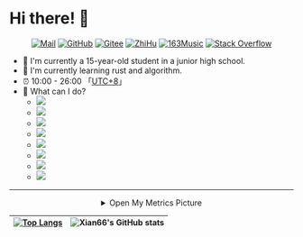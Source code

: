 # Hi there! 👋

<div align="center">
	<a href="mailto:xianyongjian080402@163.com"><img src="https://img.shields.io/badge/Mail-c14438.svg?&style=flat&logo=gmail&logoColor=white" alt="Mail"></a>
 	<a href="https://github.com/David-xian66"><img src="https://img.shields.io/badge/GitHub-181717.svg?&style=flat&logo=GitHub&logoColor=white" alt="GitHub"></a>
  <a href="https://gitee.com/xian66"><img src="https://img.shields.io/badge/Gitee-C71D23.svg?&style=flat&logo=Gitee&logoColor=white" alt="Gitee"></a>
	<a href="https://www.zhihu.com/people/ren-zhe-ai-ren-8647"><img src="https://img.shields.io/badge/知乎-0084FF.svg?&style=flat&logo=ZhiHu&logoColor=white" alt="ZhiHu"></a>
 	<a href="https://music.163.com/#/user/home?id=4967302911"><img src="https://img.shields.io/badge/163Music-FA243C.svg?&style=flat&logo=Apple Music&logoColor=white" alt="163Music"></a>
	<a href="https://stackoverflow.com/users/21285021/david-xian66"><img src="https://img.shields.io/badge/Stack%20Overflow-F58025.svg?&style=flat&logo=stackoverflow&logoColor=white" alt="Stack Overflow"></a>
</div>

- 🔭  I'm currently a 15-year-old student in a junior high school.
- 🌱  I'm currently learning rust and algorithm.
- ⏰ 10:00 - 26:00 「[UTC+8](https://time.is/UTC+8)」
- 🧠 What can I do?
  - <img src="https://img.shields.io/badge/Python-Expert-blue?logo=python&logoColor=white&style=for-the-badge" />
  - <img src="https://img.shields.io/badge/HTML-Practicing-yellow?logo=html5&logoColor=white&style=for-the-badge" />
  - <img src="https://img.shields.io/badge/CSS-Practicing-yellow?logo=css3&logoColor=white&style=for-the-badge" />
  - <img src="https://img.shields.io/badge/TypeScript-Practicing-yellow?logo=typescript&logoColor=white&style=for-the-badge" />
  - <img src="https://img.shields.io/badge/Vue.js-Proficient-green?logo=vue.js&logoColor=white&style=for-the-badge" />
  - <img src="https://img.shields.io/badge/Penetration%20Testing-Learning-blue?logo=kali%20linux&logoColor=white&style=for-the-badge" />
  - <img src="https://img.shields.io/badge/Java-Learning%20Plan-yellow?logo=coffeescript&logoColor=white&style=for-the-badge" />
  - <img src="https://img.shields.io/badge/C-Learning%20Plan-lightgrey?logo=c&logoColor=white&style=for-the-badge" />


-----

<div align="center">

<details>
  <summary>Open My Metrics Picture</summary>
  
  <img src="https://github.com/David-xian66/David-xian66/blob/master/github-metrics.svg">
  
</details>

  
|[![Top Langs](https://github-readme-stats.vercel.app/api/top-langs/?username=David-xian66&layout=compact&langs_count=8&count_private=true)](https://github.com/anuraghazra/github-readme-stats)|![Xian66's GitHub stats](https://github-readme-stats.vercel.app/api?username=David-xian66&show_icons=true&theme=tokyonight&count_private=true&title_color=fff&bg_color=E0FFFF,87CEFA,1E90FF&text_color=FFEFD5&locale=cn&icon_color=DEB887&count_private=true)|
| ------------- | ------------- |
  
</div>
  
<!--
**Xian66/Xian66** is a ✨ _special_ ✨ repository because its `README.md` (this file) appears on your GitHub profile.

Here are some ideas to get you started:

- 🔭 I’m currently working on ...
- 🌱 I’m currently learning ...
- 👯 I’m looking to collaborate on ...
- 🤔 I’m looking for help with ...
- 💬 Ask me about ...
- 📫 How to reach me: ...
- 😄 Pronouns: ...
- ⚡ Fun fact: ...
-->
